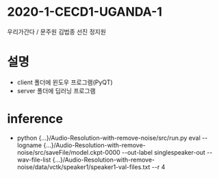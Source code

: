 # 2020-1-CECD1-UGANDA-1

우리가간다 / 문주원 김법종 선진 정지원

# 설명

- client 폴더에 윈도우 프로그램(PyQT)
- server 폴더에 딥러닝 프로그램

# inference

- python {...}/Audio-Resolution-with-remove-noise/src/run.py eval --logname {...}/Audio-Resolution-with-remove-noise/src/saveFile/model.ckpt-0000 --out-label singlespeaker-out --wav-file-list {...}/Audio-Resolution-with-remove-noise/data/vctk/speaker1/speaker1-val-files.txt --r 4

